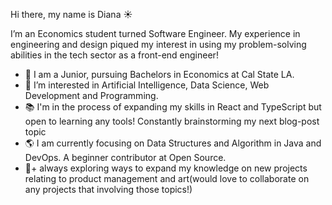 Hi there, my name is Diana ☀️

I’m an Economics student turned Software Engineer.  My experience in engineering and design piqued my interest in using my problem-solving abilities in the tech sector as a front-end engineer!
* 📍   I am a Junior, pursuing Bachelors in Economics at Cal State LA.
* 🌲  I’m interested in Artificial Intelligence, Data Science, Web Development and Programming.
* 📚  I'm in the process of expanding my skills in React and TypeScript but open to learning any tools! Constantly brainstorming my next blog-post topic
* 🌎  I am currently focusing on Data Structures and Algorithm in Java and DevOps. A beginner contributor at Open Source. 
* 🐠+ always exploring ways to expand my knowledge on new projects relating to product management and art(would love to collaborate on any projects that involving those topics!)


